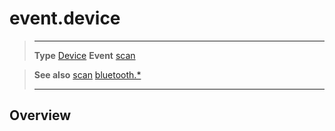# event.device

> --------------------- ------------------------------------------------------------------------------------------
> __Type__              [Device](/plugin/bluetooth/type/Device/index.md)
> __Event__             [scan](/plugin/bluetooth/event/scan/index.md)


> __See also__          [scan](/plugin/bluetooth/event/scan/index.md)
>						[bluetooth.*](/plugin/bluetooth/index.md)
> --------------------- ------------------------------------------------------------------------------------------

## Overview